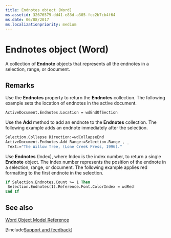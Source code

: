 ```yaml
---
title: Endnotes object (Word)
ms.assetid: 32676579-dd41-e83d-a305-fcc2b7cb4f64
ms.date: 06/08/2017
ms.localizationpriority: medium
---
```



# Endnotes object (Word)

A collection of **Endnote** objects that represents all the endnotes in a selection, range, or document.


## Remarks

Use the **Endnotes** property to return the **Endnotes** collection. The following example sets the location of endnotes in the active document.


```vb
ActiveDocument.Endnotes.Location = wdEndOfSection
```

Use the **Add** method to add an endnote to the **Endnotes** collection. The following example adds an endnote immediately after the selection.




```vb
Selection.Collapse Direction:=wdCollapseEnd 
ActiveDocument.Endnotes.Add Range:=Selection.Range , _ 
 Text:="The Willow Tree, (Lone Creek Press, 1996)."
```

Use **Endnotes** (Index), where Index is the index number, to return a single **Endnote** object. The index number represents the position of the endnote in a selection, range, or document. The following example applies red formatting to the first endnote in the selection.




```vb
If Selection.Endnotes.Count >= 1 Then 
 Selection.Endnotes(1).Reference.Font.ColorIndex = wdRed 
End If
```


## See also


[Word Object Model Reference](overview/Word/object-model.md)

[!include[Support and feedback](~/includes/feedback-boilerplate.md)]
